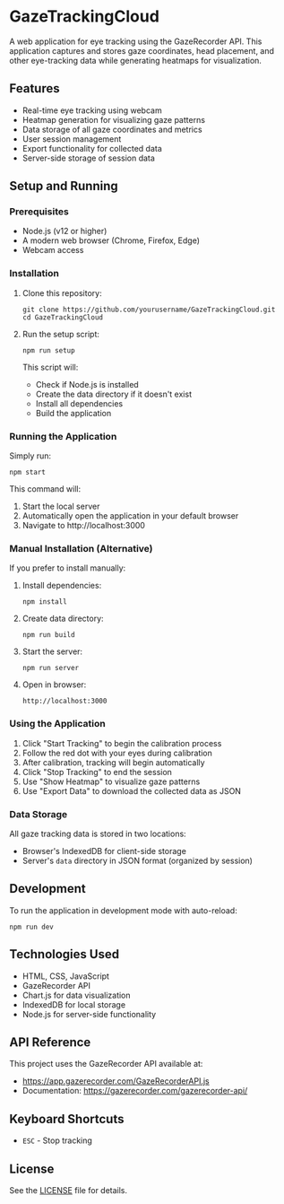 # GazeTrackingCloud

A web application for eye tracking using the GazeRecorder API. This application captures and stores gaze coordinates, head placement, and other eye-tracking data while generating heatmaps for visualization.

## Features

- Real-time eye tracking using webcam
- Heatmap generation for visualizing gaze patterns
- Data storage of all gaze coordinates and metrics
- User session management
- Export functionality for collected data
- Server-side storage of session data

## Setup and Running

### Prerequisites

- Node.js (v12 or higher)
- A modern web browser (Chrome, Firefox, Edge)
- Webcam access

### Installation

1. Clone this repository:
   ```
   git clone https://github.com/yourusername/GazeTrackingCloud.git
   cd GazeTrackingCloud
   ```

2. Run the setup script:
   ```
   npm run setup
   ```
   
   This script will:
   - Check if Node.js is installed
   - Create the data directory if it doesn't exist
   - Install all dependencies
   - Build the application

### Running the Application

Simply run:
```
npm start
```

This command will:
1. Start the local server
2. Automatically open the application in your default browser
3. Navigate to http://localhost:3000

### Manual Installation (Alternative)

If you prefer to install manually:

1. Install dependencies:
   ```
   npm install
   ```

2. Create data directory:
   ```
   npm run build
   ```

3. Start the server:
   ```
   npm run server
   ```

4. Open in browser:
   ```
   http://localhost:3000
   ```

### Using the Application

1. Click "Start Tracking" to begin the calibration process
2. Follow the red dot with your eyes during calibration
3. After calibration, tracking will begin automatically
4. Click "Stop Tracking" to end the session
5. Use "Show Heatmap" to visualize gaze patterns
6. Use "Export Data" to download the collected data as JSON

### Data Storage

All gaze tracking data is stored in two locations:
- Browser's IndexedDB for client-side storage
- Server's `data` directory in JSON format (organized by session)

## Development

To run the application in development mode with auto-reload:
```
npm run dev
```

## Technologies Used

- HTML, CSS, JavaScript
- GazeRecorder API
- Chart.js for data visualization
- IndexedDB for local storage
- Node.js for server-side functionality

## API Reference

This project uses the GazeRecorder API available at:
- <https://app.gazerecorder.com/GazeRecorderAPI.js>
- Documentation: <https://gazerecorder.com/gazerecorder-api/>

## Keyboard Shortcuts

- `ESC` - Stop tracking

## License

See the [LICENSE](LICENSE) file for details.
